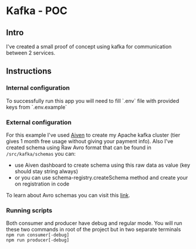 <h1>Kafka - POC</h1>
<h2>Intro</h2>
I've created a small proof of concept using kafka for communication between 2 services.
<h2>Instructions</h2>

<h3>Internal configuration</h3>
To successfully run this app you will need to fill `.env` file with provided keys from `.env.example`

<h3>External configuration</h3>
 
For this example I've used [Aiven](https://console.aiven.io/) to create my Apache kafka cluster (tier gives 1 month free usage without giving your payment info).
Also I've created schema using Raw Avro format that can be found in `/src/kafka/schemas` you can:
- use Aiven dashboard to create schema using this raw data as value (key should stay string always)
- or you can use schema-registry.createSchema method and create your on registration in code

To learn about Avro schemas you can visit this [link](https://avro.apache.org/docs/).

<h3>Running scripts</h3>

Both consumer and producer have debug and regular mode. You will run these two commands in root of the project but in two separate terminals<br>
`npm run consumer[-debug]`<br>
`npm run producer[-debug]`